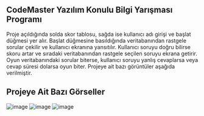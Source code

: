 ## CodeMaster Yazılım Konulu Bilgi Yarışması Programı
Proje açıldığında solda skor tablosu, sağda ise kullanıcı adı girişi ve başlat düğmesi yer alır.
Başlat düğmesine basıldığında veritabanından rastgele sorular çekilir ve kullanıcı ekranına yansıtılır.
Kullanıcı soruyu doğru bilirse skoru artar ve sıradaki veritabanından rastgele seçilen soruyu ekrana getirir.
Oyun veritabanındaki sorular biterse, kullanıcı soruyu yanlış cevaplarsa veya cevap süresi dolarsa oyun biter.
Projeye ait bazı görüntüler aşağıda verilmiştir.

## Projeye Ait Bazı Görseller

![image](https://github.com/furkan-karapinar/Bilgi_Yarismasi/assets/159263067/368432d5-4205-4f4f-9d9f-0970d22762e9)
![image](https://github.com/furkan-karapinar/Bilgi_Yarismasi/assets/159263067/72e5926f-4f28-4666-89e4-59158a7f23cd)
![image](https://github.com/furkan-karapinar/Bilgi_Yarismasi/assets/159263067/1469b0d9-7c6a-42ec-ab44-66457e459aba)

